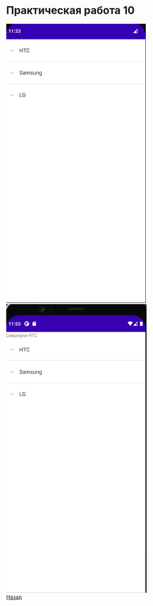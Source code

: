 #  Практическая работа 10 
![ ](https://github.com/caidzitcu/mdc0103/blob/master/pr10/1.gif)   <br>
![ ](https://github.com/caidzitcu/mdc0103/blob/master/pr10/2.gif)   <br>
[Назад](https://github.com/caidzitcu/mdc0103/blob/master/readme.md)
